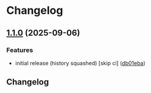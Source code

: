 # Changelog

## [1.1.0](https://github.com/LuanRT/ytc-bridge/compare/ytc-bridge-v1.0.0...ytc-bridge-v1.1.0) (2025-09-06)


### Features

* initial release (history squashed) [skip ci] ([db01eba](https://github.com/LuanRT/ytc-bridge/commit/db01eba56f8398336136e3fe2c968dfa38c564da))

## Changelog
